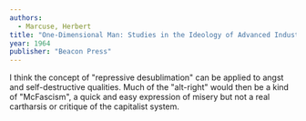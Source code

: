 ```yaml
---
authors:
  - Marcuse, Herbert
title: "One-Dimensional Man: Studies in the Ideology of Advanced Industrial Society"
year: 1964
publisher: "Beacon Press"
---
```


I think the concept of "repressive desublimation" can be applied to
angst and self-destructive qualities. Much of the "alt-right" would
then be a kind of "McFascism", a quick and easy expression of misery
but not a real cartharsis or critique of the capitalist system.
